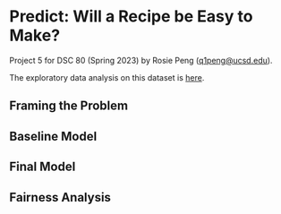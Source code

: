 # Predict: Will a Recipe be Easy to Make?
Project 5 for DSC 80 (Spring 2023) by Rosie Peng (q1peng@ucsd.edu).

The exploratory data analysis on this dataset is [here](https://rosiepeng1.github.io/Easy-Recipes-Analysis/).

## Framing the Problem



## Baseline Model



## Final Model



## Fairness Analysis


